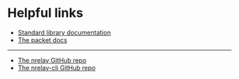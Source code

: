 # Helpful links

+ [Standard library documentation](the-standard-library.md)
+ [The packet docs](https://thomas-crane.github.io/realmlib-net/)

---

+ [The nrelay GitHub repo](https://github.com/thomas-crane/nrelay)
+ [The nrelay-cli GitHub repo](https://github.com/thomas-crane/nrelay-cli)
